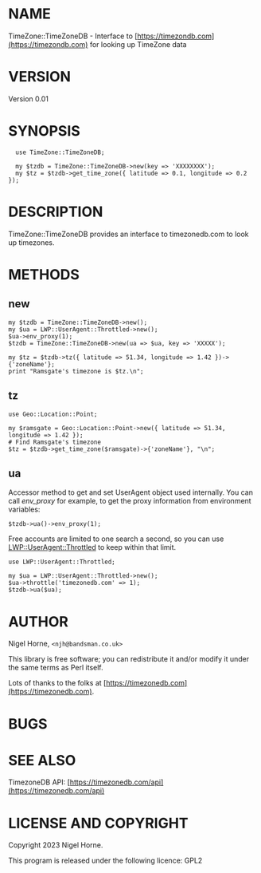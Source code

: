 # NAME

TimeZone::TimeZoneDB - Interface to [https://timezondb.com](https://timezondb.com) for looking up TimeZone data

# VERSION

Version 0.01

# SYNOPSIS

      use TimeZone::TimeZoneDB;

      my $tzdb = TimeZone::TimeZoneDB->new(key => 'XXXXXXXX');
      my $tz = $tzdb->get_time_zone({ latitude => 0.1, longitude => 0.2 });

# DESCRIPTION

TimeZone::TimeZoneDB provides an interface to timezonedb.com
to look up timezones.

# METHODS

## new

    my $tzdb = TimeZone::TimeZoneDB->new();
    my $ua = LWP::UserAgent::Throttled->new();
    $ua->env_proxy(1);
    $tzdb = TimeZone::TimeZoneDB->new(ua => $ua, key => 'XXXXX');

    my $tz = $tzdb->tz({ latitude => 51.34, longitude => 1.42 })->{'zoneName'};
    print "Ramsgate's timezone is $tz.\n";

## tz

    use Geo::Location::Point;

    my $ramsgate = Geo::Location::Point->new({ latitude => 51.34, longitude => 1.42 });
    # Find Ramsgate's timezone
    $tz = $tzdb->get_time_zone($ramsgate)->{'zoneName'}, "\n";

## ua

Accessor method to get and set UserAgent object used internally. You
can call _env\_proxy_ for example, to get the proxy information from
environment variables:

    $tzdb->ua()->env_proxy(1);

Free accounts are limited to one search a second,
so you can use [LWP::UserAgent::Throttled](https://metacpan.org/pod/LWP%3A%3AUserAgent%3A%3AThrottled) to keep within that limit.

    use LWP::UserAgent::Throttled;

    my $ua = LWP::UserAgent::Throttled->new();
    $ua->throttle('timezonedb.com' => 1);
    $tzdb->ua($ua);

# AUTHOR

Nigel Horne, `<njh@bandsman.co.uk>`

This library is free software; you can redistribute it and/or modify
it under the same terms as Perl itself.

Lots of thanks to the folks at [https://timezonedb.com](https://timezonedb.com).

# BUGS

# SEE ALSO

TimezoneDB API: [https://timezonedb.com/api](https://timezonedb.com/api)

# LICENSE AND COPYRIGHT

Copyright 2023 Nigel Horne.

This program is released under the following licence: GPL2
